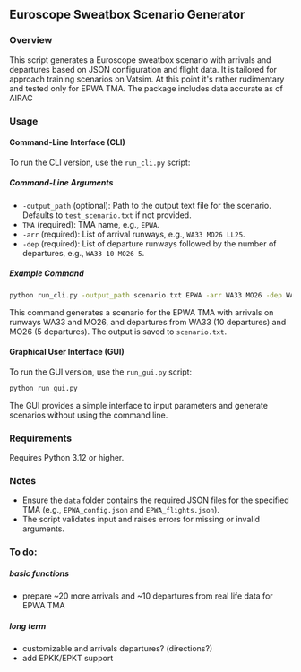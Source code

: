 ## Euroscope Sweatbox Scenario Generator

### Overview
This script generates a Euroscope sweatbox scenario with arrivals and departures based on JSON configuration and flight data. It is tailored for approach training scenarios on Vatsim. At this point it's rather rudimentary and tested only for EPWA TMA. The package includes data accurate as of AIRAC 

### Usage

#### Command-Line Interface (CLI)
To run the CLI version, use the `run_cli.py` script:

##### Command-Line Arguments
- `-output_path` (optional): Path to the output text file for the scenario. Defaults to `test_scenario.txt` if not provided.
- `TMA` (required): TMA name, e.g., `EPWA`.
- `-arr` (required): List of arrival runways, e.g., `WA33 MO26 LL25`.
- `-dep` (required): List of departure runways followed by the number of departures, e.g., `WA33 10 MO26 5`.

##### Example Command
```bash
python run_cli.py -output_path scenario.txt EPWA -arr WA33 MO26 -dep WA33 10 MO26 5
```

This command generates a scenario for the EPWA TMA with arrivals on runways WA33 and MO26, and departures from WA33 (10 departures) and MO26 (5 departures). The output is saved to `scenario.txt`.

#### Graphical User Interface (GUI)
To run the GUI version, use the `run_gui.py` script:

```bash
python run_gui.py
```

The GUI provides a simple interface to input parameters and generate scenarios without using the command line.

### Requirements
Requires Python 3.12 or higher.

### Notes
- Ensure the `data` folder contains the required JSON files for the specified TMA (e.g., `EPWA_config.json` and `EPWA_flights.json`).
- The script validates input and raises errors for missing or invalid arguments.

### To do:

##### basic functions
* prepare ~20 more arrivals and ~10 departures from real life data for EPWA TMA

##### long term
* customizable and arrivals departures? (directions?)
* add EPKK/EPKT support